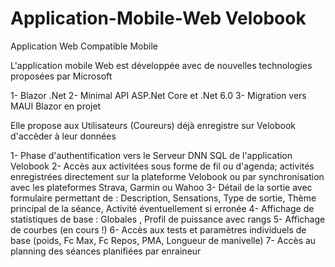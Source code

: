 # Application-Mobile-Web Velobook
Application Web Compatible Mobile

L'application mobile Web est développée avec de nouvelles technologies proposées par Microsoft

1- Blazor .Net
2- Minimal API ASP.Net Core et .Net 6.0
3- Migration vers MAUI Blazor en projet


Elle propose aux Utilisateurs (Coureurs) déjà enregistre sur Velobook d'accèder à leur données

1- Phase d'authentification vers le Serveur DNN SQL de l'application Velobook
2- Accès  aux activitées sous forme de fil ou d'agenda; activités enregistrées  directement sur la plateforme Velobook ou par synchronisation avec les plateformes Strava, Garmin ou Wahoo
3- Détail de la sortie avec formulaire permettant de : Description, Sensations, Type de sortie, Thème principal de la séance, Activité éventuellement si erronée
4- Affichage de statistiques  de base  : Globales , Profil de puissance avec rangs
5- Affichage de courbes  (en cours !)
6- Accès aux tests et paramètres individuels de base (poids, Fc Max, Fc Repos, PMA, Longueur de manivelle)
7- Accès au planning des séances planifiées par enraineur


